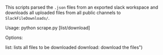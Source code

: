 This scripts parsed the `.json` files from an exported slack workspace and downloads all uploaded files from all public channels to `SlackFileDownloads/`.

Usage: python scrape.py [list/download]

Options:

list: lists all files to be downloaded
download: download the files")
